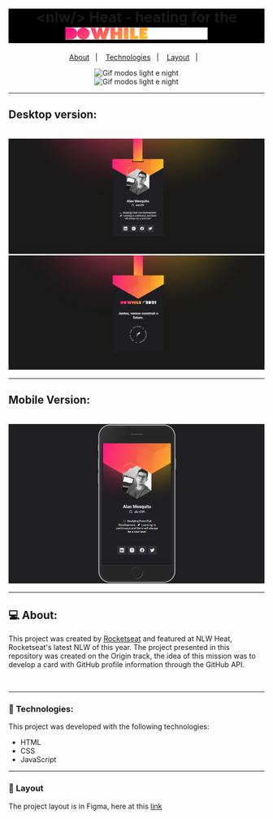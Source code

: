<div style= "background-color:#000">
  <h1 align="center"><strong>&lt;nlw/&gt; Heat - heating for the</strong><br>
  <img src="./images/logo-do-while-2021.png"/></h1>
</div>

<p align="center">
  <a href="#-about">About</a>&nbsp;&nbsp;&nbsp;|&nbsp;&nbsp;&nbsp;
  <a href="#-technologies">Technologies</a>&nbsp;&nbsp;&nbsp;|&nbsp;&nbsp;&nbsp;
  <a href="#-layout">Layout</a>&nbsp;&nbsp;&nbsp;|&nbsp;&nbsp;&nbsp;
</p>

<div align="center" >
  <img  src="./images/hover.gif" alt="Gif modos light e night"> <br>
  <img src="./images/card-flip.gif" alt="Gif modos light e night"> <br>
</div>

---

## Desktop version:

<br>
    <img src="./images/cracha-frente.png" alt="Versão web modo light">
    <img src="./images/cracha-verso.png" alt="Versão web modo light">
<br>

---

## Mobile Version:

<br>

<div align="center" >
    <img src="./images/cracha-version-mobile.png" alt="Versão mobile modo light">
</div>

---

<h2 id="about"> 💻 About: </h2>

<p>
This project was created by <a href="https://www.rocketseat.com.br/" target="_blank">Rocketseat</a> and featured at NLW Heat, Rocketseat's latest NLW of this year. The project presented in this repository was created on the Origin track, the idea of ​​this mission was to develop a card with GitHub profile information through the GitHub API.
</p>

<br>

---

<h3 id="technologies"> 🚀 Technologies: </h3>

This project was developed with the following technologies:

- HTML
- CSS
- JavaScript

---

<h3 id="layout"> 🔖 Layout </h3>
The project layout is in Figma, here at this <a href="https://www.figma.com/community/file/1031698737363668691/%5BNLW-Heat---Mission%3A-Origin%5D-DoWhile2021">link</a>